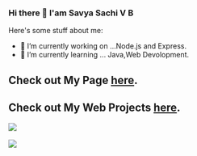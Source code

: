 ### Hi there 👋 I'am Savya Sachi V B 

Here's some stuff about me:
- 🔭 I’m currently working on ...Node.js and Express.
- 🌱 I’m currently learning ... Java,Web Devolopment.
 <h2>Check out My Page <a href="https://svbongale.github.io/Portfolio/">here</a>.</h2> 
 <h2> Check out My Web Projects <a href="https://svbongale.github.io/Portfolio/#projects">here</a>.</h2>
<img src="https://github-readme-stats.vercel.app/api?username=Svbongale&&show_icons=true&title_color=15b6d6&icon_color=d68915&text_color=ffffff&bg_color=151515"><br><br><img src="https://github-readme-stats.vercel.app/api/top-langs/?username=Svbongale&layout=compact&theme=vue&text_color=ffffff&bg_color=151515">




